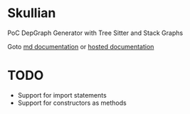 # Skullian

PoC DepGraph Generator with Tree Sitter and Stack Graphs

Goto [md documentation](docs/README.md) or [hosted documentation](https://frefolli.github.io/skullian/skullian/index.html)

# TODO

- Support for import statements
- Support for constructors as methods
